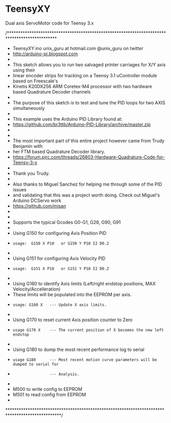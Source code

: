# TeensyXY
Dual axis ServoMotor code for Teensy 3.x 

/**********************************************************************************************
*  TeensyXY.ino    unix_guru at hotmail.com   @unix_guru on twitter
*  http://arduino-pi.blogspot.com
*
*  This sketch allows you to run two salvaged printer carriages for X/Y axis using their 
*  linear encoder strips for tracking on a Teensy 3.1 uController module based on Freescale's
*  Kinetis K20DX256 ARM Coretex-M4 processor with two hardware based Quadrature Decoder channels
*
*  The purpose of this sketch is to test and tune the PID loops for two AXIS simultaneously
*
*  This example uses the Arduino PID Library found at:
*  https://github.com/br3ttb/Arduino-PID-Library/archive/master.zip
*
*
* The most important part of this entire project however came from Trudy Benjamin with 
* her FTM based Quadrature Decoder library.
* https://forum.pjrc.com/threads/26803-Hardware-Quadrature-Code-for-Teensy-3-x
*
* Thank you Trudy.
*
* Also thanks to Miguel Sanchez for helping me through some of the PID issues 
* and validating that this was a project worth doing.  Check out Miguel's Arduino DCServo work
* https://github.com/misan
* 
*
* Supports the typical Gcodes G0-G1, G28, G90, G91
*
* Using G150 for configuring Axis Position PID 
*     usage:  G150 X P10   or G150 Y P10 I2 D0.2
*
* Using G151 for configuring Axis Velocity PID 
*     usage:  G151 X P10   or G151 Y P10 I2 D0.2
*
* Using G160 to identify Axis limits (Left/right endstop positions, MAX Velocity/Accelleration)
* These limits will be populated into the EEPROM per axis.
*     usage: G160 X   --- Update X axis limits.
*
* Using G170 to reset current Axis position counter to Zero
*     usage G170 X    --- The current position of X becomes the new left endstop
*
* Using G180 to dump the most recent performance log to serial
*     usage G180      --- Most recent motion curve parameters will be dumped to serial for 
*                     --- Analysis.
*
* M500 to write config to EEPROM
* M501 to read config from EEPROM
*
************************************************************************************************/



